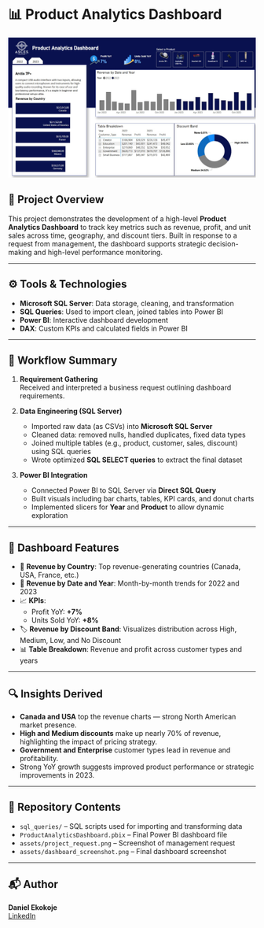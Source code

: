 
# 📊 Product Analytics Dashboard

<p align="center">
  <img src="./Assets/Screenshots/Dashboard Overview.jpeg" alt="Dashboard Overview" width="800"/>
</p>

## 📝 Project Overview

This project demonstrates the development of a high-level **Product Analytics Dashboard** to track key metrics such as revenue, profit, and unit sales across time, geography, and discount tiers. Built in response to a request from management, the dashboard supports strategic decision-making and high-level performance monitoring.

---

## ⚙️ Tools & Technologies

- **Microsoft SQL Server**: Data storage, cleaning, and transformation  
- **SQL Queries**: Used to import clean, joined tables into Power BI  
- **Power BI**: Interactive dashboard development  
- **DAX**: Custom KPIs and calculated fields in Power BI  

---

## 🔄 Workflow Summary

1. **Requirement Gathering**  
   Received and interpreted a business request outlining dashboard requirements.

2. **Data Engineering (SQL Server)**  
   - Imported raw data (as CSVs) into **Microsoft SQL Server**  
   - Cleaned data: removed nulls, handled duplicates, fixed data types  
   - Joined multiple tables (e.g., product, customer, sales, discount) using SQL queries  
   - Wrote optimized **SQL SELECT queries** to extract the final dataset  

3. **Power BI Integration**  
   - Connected Power BI to SQL Server via **Direct SQL Query**  
   - Built visuals including bar charts, tables, KPI cards, and donut charts  
   - Implemented slicers for **Year** and **Product** to allow dynamic exploration  

---

## 📌 Dashboard Features

- 📍 **Revenue by Country**: Top revenue-generating countries (Canada, USA, France, etc.)
- 📆 **Revenue by Date and Year**: Month-by-month trends for 2022 and 2023
- 📈 **KPIs**:
  - Profit YoY: **+7%**  
  - Units Sold YoY: **+8%**
- 🏷️ **Revenue by Discount Band**: Visualizes distribution across High, Medium, Low, and No Discount
- 📊 **Table Breakdown**: Revenue and profit across customer types and years

---

## 🔍 Insights Derived

- **Canada and USA** top the revenue charts — strong North American market presence.
- **High and Medium discounts** make up nearly 70% of revenue, highlighting the impact of pricing strategy.
- **Government and Enterprise** customer types lead in revenue and profitability.
- Strong YoY growth suggests improved product performance or strategic improvements in 2023.

---

## 📂 Repository Contents

- `sql_queries/` – SQL scripts used for importing and transforming data  
- `ProductAnalyticsDashboard.pbix` – Final Power BI dashboard file  
- `assets/project_request.png` – Screenshot of management request  
- `assets/dashboard_screenshot.png` – Final dashboard screenshot  

---

## 📬 Author

**Daniel Ekokoje**  
[LinkedIn](https://www.linkedin.com/in/daniel-ekokoje-099576301)
